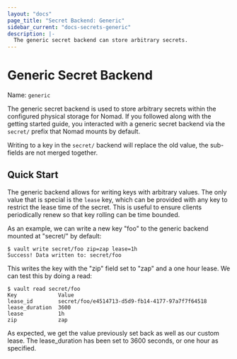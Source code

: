 ```yaml
---
layout: "docs"
page_title: "Secret Backend: Generic"
sidebar_current: "docs-secrets-generic"
description: |-
  The generic secret backend can store arbitrary secrets.
---
```


# Generic Secret Backend

Name: `generic`

The generic secret backend is used to store arbitrary secrets within
the configured physical storage for Nomad. If you followed along with
the getting started guide, you interacted with a generic secret backend
via the `secret/` prefix that Nomad mounts by default.

Writing to a key in the `secret/` backend will replace the old value,
the sub-fields are not merged together.

## Quick Start

The generic backend allows for writing keys with arbitrary values. The
only value that is special is the `lease` key, which can be provided with
any key to restrict the lease time of the secret. This is useful to ensure
clients periodically renew so that key rolling can be time bounded.

As an example, we can write a new key "foo" to the generic backend
mounted at "secret/" by default:

```
$ vault write secret/foo zip=zap lease=1h
Success! Data written to: secret/foo
```

This writes the key with the "zip" field set to "zap" and a one hour lease. We can test
this by doing a read:

```
$ vault read secret/foo
Key           	Value
lease_id      	secret/foo/e4514713-d5d9-fb14-4177-97a7f7f64518
lease_duration	3600
lease         	1h
zip           	zap
```

As expected, we get the value previously set back as well as our custom lease.
The lease_duration has been set to 3600 seconds, or one hour as specified.

